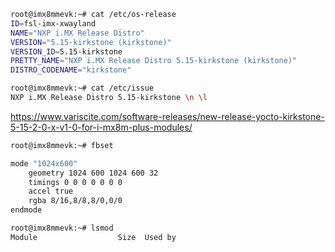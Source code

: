 
```bash
root@imx8mmevk:~# cat /etc/os-release
ID=fsl-imx-xwayland
NAME="NXP i.MX Release Distro"
VERSION="5.15-kirkstone (kirkstone)"
VERSION_ID=5.15-kirkstone
PRETTY_NAME="NXP i.MX Release Distro 5.15-kirkstone (kirkstone)"
DISTRO_CODENAME="kirkstone"
```

```bash
root@imx8mmevk:~# cat /etc/issue
NXP i.MX Release Distro 5.15-kirkstone \n \l
```

https://www.variscite.com/software-releases/new-release-yocto-kirkstone-5-15-2-0-x-v1-0-for-i-mx8m-plus-modules/

```bash
root@imx8mmevk:~# fbset

mode "1024x600"
    geometry 1024 600 1024 600 32
    timings 0 0 0 0 0 0 0
    accel true
    rgba 8/16,8/8,8/0,0/0
endmode
```
```bash
root@imx8mmevk:~# lsmod
Module                  Size  Used by
```